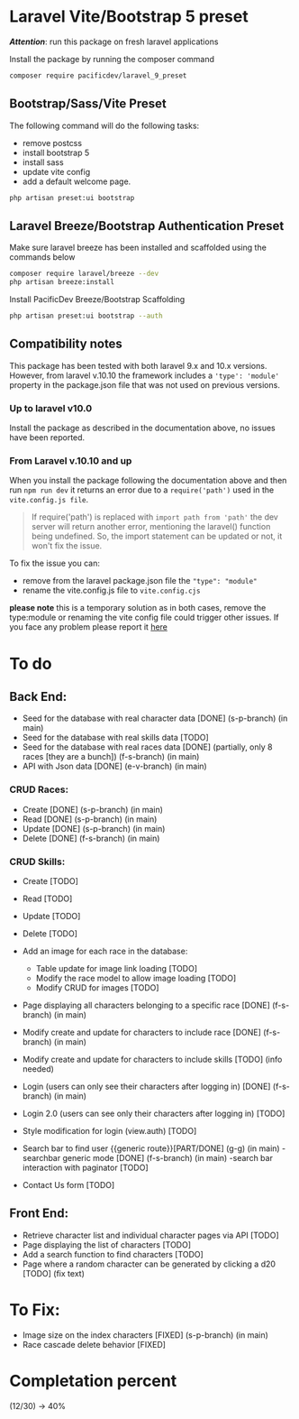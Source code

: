 # Laravel Vite/Bootstrap 5 preset

**_Attention_**: run this package on fresh laravel applications

Install the package by running the composer command

```bash
composer require pacificdev/laravel_9_preset
```

## Bootstrap/Sass/Vite Preset

The following command will do the following tasks:

-   remove postcss
-   install bootstrap 5
-   install sass
-   update vite config
-   add a default welcome page.

```bash
php artisan preset:ui bootstrap
```

## Laravel Breeze/Bootstrap Authentication Preset

Make sure laravel breeze has been installed and scaffolded using the commands below

```bash
composer require laravel/breeze --dev
php artisan breeze:install
```

Install PacificDev Breeze/Bootstrap Scaffolding

```bash
php artisan preset:ui bootstrap --auth

```

## Compatibility notes

This package has been tested with both laravel 9.x and 10.x versions.
However, from laravel v.10.10 the framework includes a `'type': 'module'` property in the package.json file that was not used on previous versions.

### Up to laravel v10.0

Install the package as described in the documentation above, no issues have been reported.

### From Laravel v.10.10 and up

When you install the package following the documentation above and then run `npm run dev` it returns an error due to a `require('path')` used in the `vite.config.js file`.

> If require('path') is replaced with `import path from 'path'` the dev server will return another error, mentioning the laravel() function being undefined. So, the import statement can be updated or not, it won't fix the issue.

To fix the issue you can:

-   remove from the laravel package.json file the `"type": "module"`
-   rename the vite.config.js file to `vite.config.cjs`

**please note** this is a temporary solution as in both cases, remove the type:module or renaming the vite config file could trigger other issues. If you face any problem please report it [here](https://github.com/fabiopacificicom/laravel-9-preset/issues)

# To do

## Back End:

- Seed for the database with real character data [DONE] (s-p-branch) (in main)
- Seed for the database with real skills data [TODO]
- Seed for the database with real races data [DONE] (partially, only 8 races [they are a bunch]) (f-s-branch) (in main)
- API with Json data [DONE] (e-v-branch) (in main)
  
### CRUD Races:
- Create [DONE] (s-p-branch) (in main)
- Read [DONE] (s-p-branch) (in main)
- Update [DONE] (s-p-branch) (in main)
- Delete [DONE] (f-s-branch) (in main)

### CRUD Skills:
- Create [TODO]
- Read [TODO]
- Update [TODO]
- Delete [TODO]

- Add an image for each race in the database:
  - Table update for image link loading [TODO]
  - Modify the race model to allow image loading [TODO]
  - Modify CRUD for images [TODO]

- Page displaying all characters belonging to a specific race [DONE] (f-s-branch) (in main)

- Modify create and update for characters to include race [DONE] (f-s-branch) (in main)
- Modify create and update for characters to include skills [TODO] (info needed)

- Login (users can only see their characters after logging in) [DONE] (f-s-branch) (in main)
- Login 2.0 (users can see only their characters after logging in) [TODO]
- Style modification for login (view.auth) [TODO]

- Search bar to find user {{generic route}}[PART/DONE] (g-g) (in main)
    -searchbar generic mode [DONE] (f-s-branch) (in main)
    -search bar interaction with paginator  [TODO]
- Contact Us form [TODO]

## Front End:

- Retrieve character list and individual character pages via API [TODO]
- Page displaying the list of characters [TODO]
- Add a search function to find characters [TODO]
- Page where a random character can be generated by clicking a d20 [TODO] (fix text)

# To Fix:

- Image size on the index characters [FIXED] (s-p-branch) (in main)
- Race cascade delete behavior [FIXED]

# Completation percent
(12/30) -> 40%
